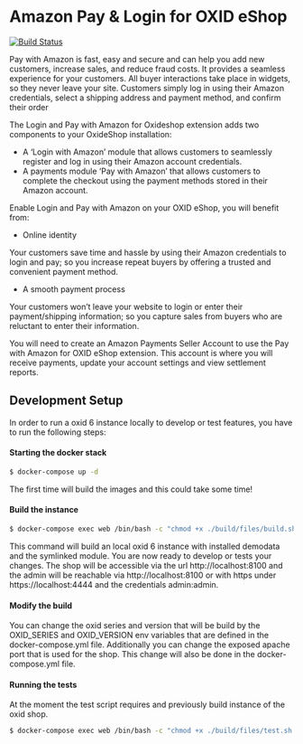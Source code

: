 # Amazon Pay & Login for OXID eShop

[![Build Status](https://travis-ci.org/bestit/amazon-pay-oxid.svg?branch=develop)](https://travis-ci.org/bestit/amazon-pay-oxid)

Pay with Amazon is fast, easy and secure and can help you add new customers, increase sales, and reduce fraud costs. It provides a seamless experience for your customers. All buyer interactions take place in widgets, so they never leave your site. Customers simply log in using their Amazon credentials, select a shipping address and payment method, and confirm their order

The Login and Pay with Amazon for Oxideshop extension adds two components to your OxideShop installation:

* A ‘Login with Amazon’ module that allows customers to seamlessly register and log in using their Amazon account credentials.
* A payments module ‘Pay with Amazon’ that allows customers to complete the checkout using the payment methods stored in their Amazon account.
 
Enable Login and Pay with Amazon on your OXID eShop, you will benefit from:

* Online identity

Your customers save time and hassle by using their Amazon credentials to login and pay; so you increase repeat buyers by offering a trusted and convenient payment method.

* A smooth payment process

Your customers won’t leave your website to login or enter their payment/shipping information; so you capture sales from buyers who are reluctant to enter their information.

You will need to create an Amazon Payments Seller Account to use the Pay with Amazon for OXID eShop extension. This account is where you will receive payments, update your account settings and view settlement reports.

## Development Setup

In order to run a oxid 6 instance locally to develop or test features, you have to run the following steps:

#### Starting the docker stack
```bash
$ docker-compose up -d
```
The first time will build the images and this could take some time! 

#### Build the instance
```bash
$ docker-compose exec web /bin/bash -c "chmod +x ./build/files/build.sh && ./build/files/build.sh"
```
This command will build an local oxid 6 instance with installed demodata and the symlinked module. 
You are now ready to develop or tests your changes. The shop will be accessible via the url http://localhost:8100 and
the admin will be reachable via http://localhost:8100 or with https under https://localhost:4444 and the credentials admin:admin.

#### Modify the build
You can change the oxid series and version that will be build by the OXID_SERIES and OXID_VERSION env variables that are defined in the docker-compose.yml file.
Additionally you can change the exposed apache port that is used for the shop. This change will also be done in the docker-compose.yml file.

#### Running the tests
At the moment the test script requires and previously build instance of the oxid shop. 
```bash
$ docker-compose exec web /bin/bash -c "chmod +x ./build/files/test.sh && ./build/files/test.sh"
```